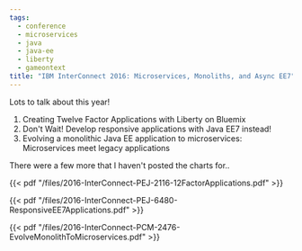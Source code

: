 ```yaml
---
tags:
  - conference
  - microservices
  - java
  - java-ee
  - liberty
  - gameontext
title: "IBM InterConnect 2016: Microservices, Monoliths, and Async EE7"
---
```


Lots to talk about this year!

1. Creating Twelve Factor Applications with Liberty on Bluemix
2. Don't Wait! Develop responsive applications with Java EE7 instead!
3. Evolving a monolithic Java EE application to microservices: Microservices meet legacy applications

There were a few more that I haven't posted the charts for..

<!--more-->

{{< pdf "/files/2016-InterConnect-PEJ-2116-12FactorApplications.pdf" >}}

{{< pdf "/files/2016-InterConnect-PEJ-6480-ResponsiveEE7Applications.pdf" >}}

{{< pdf "/files/2016-InterConnect-PCM-2476-EvolveMonolithToMicroservices.pdf" >}}